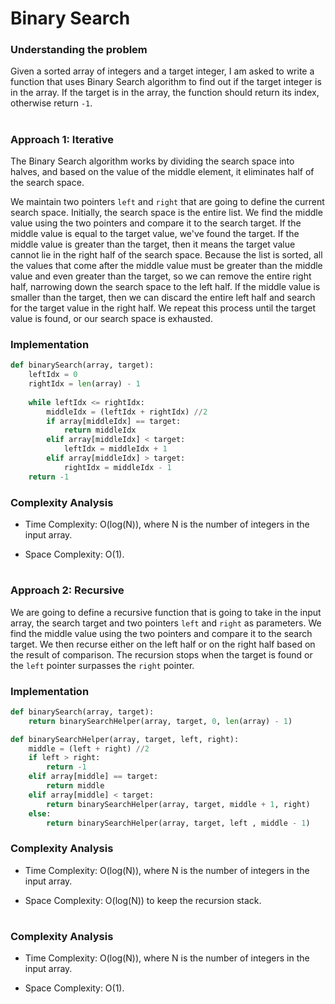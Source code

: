 # Binary Search

### Understanding the problem

Given a sorted array of integers and a target integer, I am asked to write a function that uses Binary Search algorithm to find out if the target integer is in the array. If the target is in the array, the function should return its index, otherwise return `-1`.

#

### Approach 1: Iterative

The Binary Search algorithm works by dividing the search space into halves, and based on the value of the middle element, it eliminates half of the search space.

We maintain two pointers `left` and `right` that are going to define the current search space. Initially, the search space is the entire list. We find the middle value using the two pointers and compare it to the search target. If the middle value is equal to the target value, we've found the target. If the middle value is greater than the target, then it means the target value cannot lie in the right half of the search space. Because the list is sorted, all the values that come after the middle value must be greater than the middle value and even greater than the target, so we can remove the entire right half, narrowing down the search space to the left half. If the middle value is smaller than the target, then we can discard the entire left half and search for the target value in the right half. We repeat this process until the target value is found, or our search space is exhausted.

### Implementation

```python
def binarySearch(array, target):
    leftIdx = 0
	rightIdx = len(array) - 1
    
	while leftIdx <= rightIdx:
		middleIdx = (leftIdx + rightIdx) //2
		if array[middleIdx] == target:
			return middleIdx
		elif array[middleIdx] < target:
			leftIdx = middleIdx + 1
		elif array[middleIdx] > target:
			rightIdx = middleIdx - 1
	return -1
```

### Complexity Analysis

- Time Complexity: O(log(N)), where N is the number of integers in the input array.

- Space Complexity: O(1).

#

### Approach 2: Recursive

We are going to define a recursive function that is going to take in the input array, the search target and two pointers `left` and `right` as parameters. We find the middle value using the two pointers and compare it to the search target. We then recurse either on the left half or on the right half based on the result of comparison. The recursion stops when the target is found or the `left` pointer surpasses the `right` pointer.

### Implementation

```python
def binarySearch(array, target):
    return binarySearchHelper(array, target, 0, len(array) - 1)

def binarySearchHelper(array, target, left, right):
	middle = (left + right) //2
	if left > right:
		return -1
	elif array[middle] == target:
		return middle
	elif array[middle] < target:
		return binarySearchHelper(array, target, middle + 1, right)
	else:
		return binarySearchHelper(array, target, left , middle - 1)

```

### Complexity Analysis

- Time Complexity: O(log(N)), where N is the number of integers in the input array.

- Space Complexity: O(log(N)) to keep the recursion stack.

#

### Complexity Analysis

- Time Complexity: O(log(N)), where N is the number of integers in the input array.

- Space Complexity: O(1).